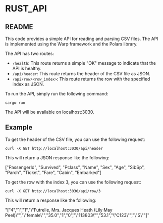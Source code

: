 # RUST_API
## README

This code provides a simple API for reading and parsing CSV files. The API is implemented using the Warp framework and the Polars library.

The API has two routes:

* `/health`: This route returns a simple "OK" message to indicate that the API is healthy.
* `/api/header`: This route returns the header of the CSV file as JSON.
* `/api/row/<row_index>`: This route returns the row with the specified index as JSON.

To run the API, simply run the following command:

```
cargo run
```

The API will be available on localhost:3030.

## Example

To get the header of the CSV file, you can use the following request:

```
curl -X GET http://localhost:3030/api/header
```

This will return a JSON response like the following:

 ["PassengerId", "Survived", "Pclass", "Name", "Sex", "Age", "SibSp", "Parch", "Ticket", "Fare", "Cabin", "Embarked"]


To get the row with the index 3, you can use the following request:

```
curl -X GET http://localhost:3030/api/row/3
```

This will return a response like the following:


"[\"4\",\"1\",\"1\",\"\\\"Futrelle, Mrs. Jacques Heath (Lily May Peel)\\\"\",\"\\\"female\\\"\",\"35.0\",\"1\",\"0\",\"\\\"113803\\\"\",\"53.1\",\"\\\"C123\\\"\",\"\\\"S\\\"\"]"

